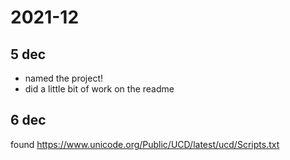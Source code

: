 # 2021-12

## 5 dec

- named the project!
- did a little bit of work on the readme

## 6 dec

found https://www.unicode.org/Public/UCD/latest/ucd/Scripts.txt